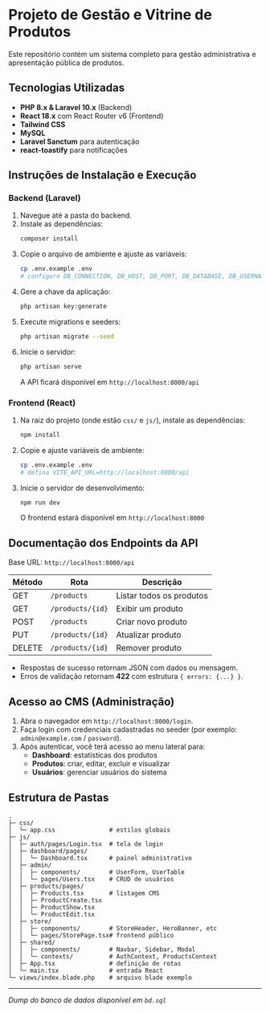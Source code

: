 # Projeto de Gestão e Vitrine de Produtos

Este repositório contém um sistema completo para gestão administrativa e apresentação pública de produtos.

## Tecnologias Utilizadas

- **PHP 8.x & Laravel 10.x** (Backend)
- **React 18.x** com React Router v6 (Frontend)
- **Tailwind CSS**
- **MySQL**
- **Laravel Sanctum** para autenticação
- **react-toastify** para notificações

## Instruções de Instalação e Execução

### Backend (Laravel)
1. Navegue até a pasta do backend.
2. Instale as dependências:
   ```bash
   composer install
   ```
3. Copie o arquivo de ambiente e ajuste as variáveis:
   ```bash
   cp .env.example .env
   # configure DB_CONNECTION, DB_HOST, DB_PORT, DB_DATABASE, DB_USERNAME, DB_PASSWORD
   ```
4. Gere a chave da aplicação:
   ```bash
   php artisan key:generate
   ```
5. Execute migrations e seeders:
   ```bash
   php artisan migrate --seed
   ```
6. Inicie o servidor:
   ```bash
   php artisan serve
   ```
   A API ficará disponível em `http://localhost:8000/api`

### Frontend (React)
1. Na raiz do projeto (onde estão `css/` e `js/`), instale as dependências:
   ```bash
   npm install
   ```
2. Copie e ajuste variáveis de ambiente:
   ```bash
   cp .env.example .env
   # defina VITE_API_URL=http://localhost:8000/api
   ```
3. Inicie o servidor de desenvolvimento:
   ```bash
   npm run dev
   ```
   O frontend estará disponível em `http://localhost:8000`

## Documentação dos Endpoints da API

Base URL: `http://localhost:8000/api`

| Método | Rota                 | Descrição                |
| ------ | -------------------- | ------------------------ |
| GET    | `/products`          | Listar todos os produtos |
| GET    | `/products/{id}`     | Exibir um produto        |
| POST   | `/products`          | Criar novo produto       |
| PUT    | `/products/{id}`     | Atualizar produto        |
| DELETE | `/products/{id}`     | Remover produto          |

- Respostas de sucesso retornam JSON com dados ou mensagem.
- Erros de validação retornam **422** com estrutura `{ errors: {...} }`.

## Acesso ao CMS (Administração)

1. Abra o navegador em `http://localhost:8000/login`.
2. Faça login com credenciais cadastradas no seeder (por exemplo: `admin@example.com` / `password`).
3. Após autenticar, você terá acesso ao menu lateral para:
   - **Dashboard**: estatísticas dos produtos
   - **Produtos**: criar, editar, excluir e visualizar
   - **Usuários**: gerenciar usuários do sistema

## Estrutura de Pastas

```
.
├─ css/
│  └─ app.css               # estilos globais
├─ js/
│  ├─ auth/pages/Login.tsx  # tela de login
│  ├─ dashboard/pages/
│  │  └─ Dashboard.tsx      # painel administrativo
│  ├─ admin/
│  │  ├─ components/        # UserForm, UserTable
│  │  └─ pages/Users.tsx    # CRUD de usuários
│  ├─ products/pages/
│  │  ├─ Products.tsx       # listagem CMS
│  │  ├─ ProductCreate.tsx
│  │  ├─ ProductShow.tsx
│  │  └─ ProductEdit.tsx
│  ├─ store/
│  │  ├─ components/        # StoreHeader, HeroBanner, etc
│  │  └─ pages/StorePage.tsx# frontend público
│  ├─ shared/
│  │  ├─ components/        # Navbar, Sidebar, Modal
│  │  └─ contexts/          # AuthContext, ProductsContext
│  ├─ App.tsx               # definição de rotas
│  └─ main.tsx              # entrada React
└─ views/index.blade.php    # arquivo blade exemplo
```

---

_Dump do banco de dados disponível em `bd.sql`_

